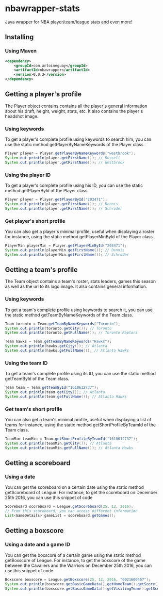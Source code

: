 # nbawrapper-stats
Java wrapper for NBA player/team/league stats and even more!
## Installing
### Using Maven
```xml
<dependency>
    <groupId>com.antoineguay</groupId>
    <artifactId>nbawrapper</artifactId>
    <version>0.0.2</version>
</dependency>
```
## Getting a player's profile
The Player object contains contains all the player's general information about his draft, height, weight, stats, etc. It also contains the player's headshot image.
### Using keywords
To get a player's complete profile using keywords to search him, you can use the static method getPlayerByNameKeywords of the Player class.
```java
Player player = Player.getPlayerByNameKeywords("westbrook");
System.out.println(player.getFirstName()); // Russell
System.out.println(player.getFirstName()); // Westbrook
```
### Using the player ID
To get a player's complete profile using his ID, you can use the static method getPlayerById of the Player class.
```java
Player player = Player.getPlayerById("203471");
System.out.println(player.getFirstName()); // Dennis
System.out.println(player.getFirstName()); // Schroder
```
### Get player's short profile
You can also get a player's minimal profile, useful when displaying a roster for instance, using the static method getPlayerMinById of the Player class.
```java
PlayerMin playerMin = Player.getPlayerMinById("203471");
System.out.println(playerMin.getFirstName()); // Dennis
System.out.println(playerMin.getFirstName()); // Schroder
```
## Getting a team's profile
The Team object contains a team's roster, stats leaders, games this season as well as the url to its logo image. It also contains general information.
### Using keywords
To get a team's complete profile using keywords to search it, you can use the static method getTeamByNameKeywords of the Team class.
```java
Team toronto = Team.getTeamByNameKeywords("Toronto");
System.out.println(toronto.getCity()); // Toronto
System.out.println(toronto.getFullName()); // Toronto Raptors

Team hawks = Team.getTeamByNameKeywords("Hawks");
System.out.println(hawks.getCity()); // Atlanta
System.out.println(hawks.getFullName()); // Atlanta Hawks
```
### Using the team ID
To get a team's complete profile using its ID, you can use the static method getTeamById of the Team class.
```java
Team team = Team.getTeamById("1610612737");
System.out.println(team.getCity()); // Atlanta
System.out.println(team.getFullName()); // Atlanta Hawks
```
### Get team's short profile
You can also get a team's minimal profile, useful when displaying a list of teams for instance, using the static method getShortProfileByTeamId of the Team class.
```java
TeamMin teamMin = Team.getShortProfileByTeamId("1610612737");
System.out.println(teamMin.getCity()); // Atlanta
System.out.println(teamMin.getFullName()); // Atlanta Hawks
```
## Getting a scoreboard
### Using a date
You can get the scoreboard on a certain date using the static method getScoreboard of League. For instance, to get the scoreboard on December 25th 2016, you can use this snippet of code
```java
Scoreboard scoreboard = League.getScoreboard(25, 12, 2016);
// From this scoreboard, you can access different information
List<GameDetails> gameList = scoreboard.getGames();
```
## Getting a boxscore
### Using a date and a game ID
You can get the boxscore of a certain game using the static method getBoxscore of League. For instance, to get the boxscore of the game between the Cavaliers and the Warriors on December 25th 2016, you can use this snippet of code
```java
Boxscore boxscore = League.getBoxscore(25, 12, 2016, "0021600457");
System.out.println(boxscore.getBasicGameData().getHomeTeam().getScore()); // 109
System.out.println(boxscore.getBasicGameData().getVisitingTeam().getScore()); // 108
```

